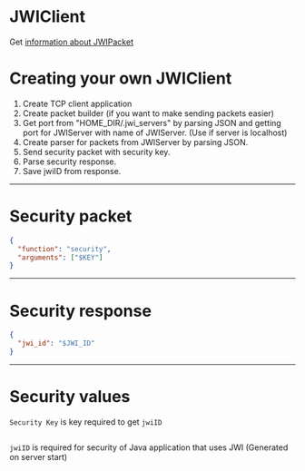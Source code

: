 # JWIClient
Get [information about JWIPacket](https://github.com/theFFPS/jwi/blob/main/docs/JWIPacket.md)

Creating your own JWIClient
==================
1. Create TCP client application
2. Create packet builder (if you want to make sending packets easier)
3. Get port from "HOME_DIR/.jwi_servers" by parsing JSON and getting port for JWIServer with name of JWIServer. (Use if  server is localhost)
4. Create parser for packets from JWIServer by parsing JSON.
5. Send security packet with security key. 
6. Parse security response.
7. Save jwiID from response.
------
Security packet
==================
```json
{
  "function": "security",
  "arguments": ["$KEY"]
}
```
------
Security response
==================
```json
{
  "jwi_id": "$JWI_ID"
}
```
------
Security values
==================
`Security Key` is key required to get `jwiID`
```sh
```
`jwiID` is required for security of Java application that uses JWI (Generated on server start)